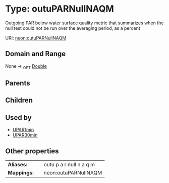 
# Type: outuPARNullNAQM


Outgoing PAR below water surface quality metric that summarizes when the null test could not be run over the averaging period, as a percent

URI: [neon:outuPARNullNAQM](https://data.neonscience.org/outuPARNullNAQM)


## Domain and Range

None ->  <sub>OPT</sub> [Double](types/Double.md)

## Parents


## Children


## Used by

 * [UPAR1min](UPAR1min.md)
 * [UPAR30min](UPAR30min.md)

## Other properties

|  |  |  |
| --- | --- | --- |
| **Aliases:** | | outu p a r null n a q m |
| **Mappings:** | | neon:outuPARNullNAQM |

